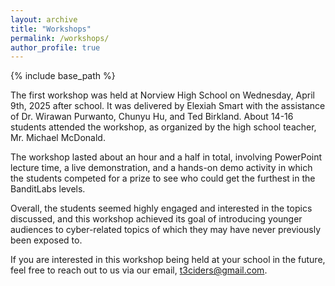 ```yaml
---
layout: archive
title: "Workshops"
permalink: /workshops/
author_profile: true
---
```


{% include base_path %}

The first workshop was held at Norview High School on Wednesday, April 9th, 2025 after school. It was delivered by Elexiah Smart with the assistance of Dr. Wirawan Purwanto, Chunyu Hu, and Ted Birkland. About 14-16 students attended the workshop, as organized by the high school teacher, Mr. Michael McDonald. 

The workshop lasted about an hour and a half in total, involving PowerPoint lecture time, a live demonstration, and a hands-on demo activity in which the students competed for a prize to see who could get the furthest in the BanditLabs levels. 

Overall, the students seemed highly engaged and interested in the topics discussed, and this workshop achieved its goal of introducing younger audiences to cyber-related topics of which they may have never previously been exposed to.



If you are interested in this workshop being held at your school in the future, feel free to reach out to us via our email, t3ciders@gmail.com.

<object data="https://lexiluthor05.github.io/Ctrl-Alt-Elite/files/OutreachWorkshopFlyer.pdf" type="application/pdf" width="600" height="400"></object>
